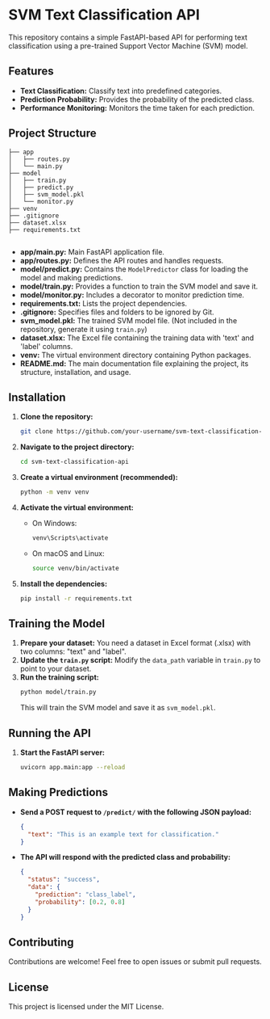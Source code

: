# SVM Text Classification API

This repository contains a simple FastAPI-based API for performing text classification using a pre-trained Support Vector Machine (SVM) model.

## Features

- **Text Classification:** Classify text into predefined categories.
- **Prediction Probability:**  Provides the probability of the predicted class.
- **Performance Monitoring:** Monitors the time taken for each prediction.

## Project Structure

```
├── app
│   ├── routes.py
│   └── main.py
├── model
│   ├── train.py
│   ├── predict.py
│   ├── svm_model.pkl
│   └── monitor.py
├── venv
├── .gitignore
├── dataset.xlsx
├── requirements.txt


```

- **app/main.py:**  Main FastAPI application file.
- **app/routes.py:**  Defines the API routes and handles requests.
- **model/predict.py:** Contains the `ModelPredictor` class for loading the model and making predictions.
- **model/train.py:**  Provides a function to train the SVM model and save it.
- **model/monitor.py:**  Includes a decorator to monitor prediction time.
- **requirements.txt:** Lists the project dependencies.
- **.gitignore:** Specifies files and folders to be ignored by Git.
- **svm_model.pkl:**  The trained SVM model file. (Not included in the repository, generate it using `train.py`)
- **dataset.xlsx:** The Excel file containing the training data with 'text' and 'label' columns.
- **venv:** The virtual environment directory containing Python packages.
- **README.md:** The main documentation file explaining the project, its structure, installation, and usage.


## Installation

1. **Clone the repository:**
   ```bash
   git clone https://github.com/your-username/svm-text-classification-api.git 
   ```

2. **Navigate to the project directory:**
   ```bash
   cd svm-text-classification-api
   ```

3. **Create a virtual environment (recommended):**
   ```bash
   python -m venv venv
   ```

4. **Activate the virtual environment:**
   - On Windows:
     ```bash
     venv\Scripts\activate
     ```
   - On macOS and Linux:
     ```bash
     source venv/bin/activate
     ```

5. **Install the dependencies:**
   ```bash
   pip install -r requirements.txt
   ```

## Training the Model

1. **Prepare your dataset:** You need a dataset in Excel format (.xlsx) with two columns: "text" and "label".
2. **Update the `train.py` script:** Modify the `data_path` variable in `train.py` to point to your dataset.
3. **Run the training script:**
   ```bash
   python model/train.py
   ```
   This will train the SVM model and save it as `svm_model.pkl`.

## Running the API

1. **Start the FastAPI server:**
   ```bash
   uvicorn app.main:app --reload
   ```

## Making Predictions

- **Send a POST request to `/predict/` with the following JSON payload:**

  ```json
  {
    "text": "This is an example text for classification."
  }
  ```

- **The API will respond with the predicted class and probability:**

  ```json
  {
    "status": "success",
    "data": {
      "prediction": "class_label",
      "probability": [0.2, 0.8] 
    }
  }
  ```

## Contributing

Contributions are welcome! Feel free to open issues or submit pull requests.

## License

This project is licensed under the MIT License.
